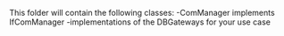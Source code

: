 This folder will contain the following classes:
-ComManager implements IfComManager
-implementations of the DBGateways for your use case